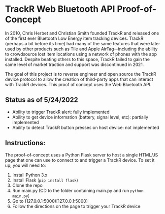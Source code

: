 # TrackR Web Bluetooth API Proof-of-Concept

In 2010, Chris Herbet and Christian Smith founded TrackR and released one of the first ever Bluetooth Low Energy item tracking devices. TrackR (perhaps a bit before its time) had many of the same features that were later used by other products such as Tile and Apple AirTag--including the ability to crowdsource lost item locations using a network of phones with the app installed. Despite beating others to this space, TrackR failed to gain the same level of market traction and support was discontinued in 2021.

The goal of this project is to reverse engineer and open source the TrackR device protocol to allow the creation of third-party apps that can interact with TrackR devices. This proof of concept uses the Web Bluetooth API.

## Status as of 5/24/2022
- Ability to trigger TrackR alert: fully implemented
- Ability to get device information (battery, signal level, etc): partially implemented
- Ability to detect TrackR button presses on host device: not implemented

## Instructions:
The proof-of-concept uses a Python Flask server to host a single HTML/JS page that one can use to connect to and trigger a TrackR device. To set it up, you will need to:
1. Install Python 3.x
2. Install Flask (`pip install flask`)
3. Clone the repo
4. Run main.py (CD to the folder containing main.py and run `python main.py`)
5. Go to (127.0.0.1:5000)[127.0.0.1:5000]
6. Follow the directions on the page to trigger your TrackR device

